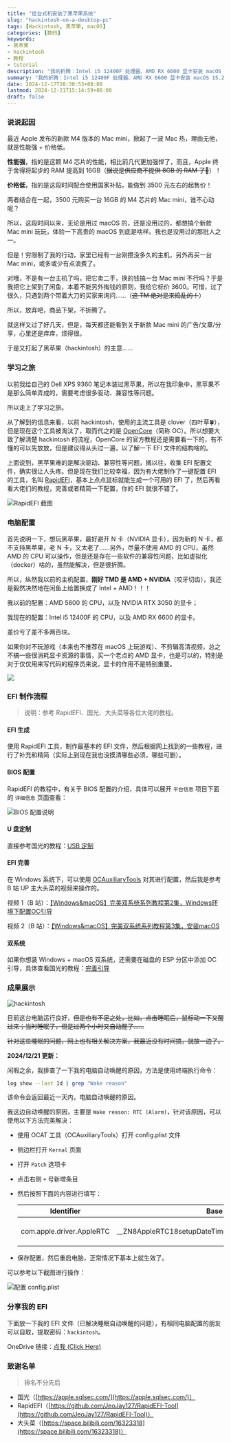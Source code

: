 ```yaml
---
title: "给台式机安装了黑苹果系统"
slug: "hackintosh-on-a-desktop-pc"
tags: [Hackintosh, 黑苹果, macOS]
categories: [数码]
keywords:
- 黑苹果
- hackintosh
- 教程
- tutorial
description: "我的折腾：Intel i5 12400F 处理器、AMD RX 6600 显卡安装 macOS 15.2 黑苹果系统（hackintosh）的过程记录。"
summary: "我的折腾：Intel i5 12400F 处理器、AMD RX 6600 显卡安装 macOS 15.2 黑苹果系统（hackintosh）的过程记录。"
date: 2024-12-17T20:30:53+08:00
lastmod: 2024-12-21T15:14:59+08:00
draft: false
---
```


### 说说起因

最近 Apple 发布的新款 M4 版本的 Mac mini，掀起了一波 Mac 热，理由无他，就是性能强 + 价格低。

**性能强**，指的是这颗 M4 芯片的性能，相比前几代更加强悍了，而且，Apple 终于舍得将起步的 RAM 提高到 16GB（~~据说是供应商不提供 8GB 的 RAM 了🤣~~）！

**价格低**，指的是这段时间配合使用国家补贴，能做到 3500 元左右的起售价！

两者结合在一起，3500 元购买一台 16GB 的 M4 芯片的 Mac mini，谁不心动呢？

所以，这段时间以来，无论是用过 macOS 的，还是没用过的，都想搞个新款 Mac mini 玩玩，体验一下高贵的 macOS 到底是啥样。我也是没用过的那批人之一。

但是！穷限制了我的行动，家里已经有一台刚攒没多久的主机，另外再买一台 Mac mini，或多或少有点浪费了。

对哦，不是有一台主机了吗，把它卖二手，换的钱搞一台 Mac mini 不行吗？于是我把它上架到了闲鱼，本着不能另外掏钱的原则，我给它标价 3600。可惜，过了很久，只遇到两个带着大刀的买家来询问......（~~这 TM 绝对是来捣乱的！~~）

所以，放弃吧，商品下架，不折腾了。

就这样又过了好几天，但是，每天都还能看到关于新款 Mac mini 的广告/文章/分享，心里还是痒痒，烦得很。

于是又打起了黑苹果（hackintosh）的主意......



### 学习之旅

以前我给自己的 Dell XPS 9360 笔记本装过黑苹果，所以在我印象中，黑苹果不是那么简单弄成的，需要考虑很多驱动、兼容性等问题。

所以走上了学习之旅。

从了解到的信息来看，以前 hackintosh，使用的主流工具是 clover（四叶草🍀），但是现在这个工具被淘汰了，取而代之的是 [OpenCore](https://dortania.github.io/OpenCore-Install-Guide/ "OpenCore 官网")（简称 OC）。所以想要大致了解清楚 hackintosh 的流程，OpenCore 的官方教程还是需要看一下的，有不懂的可以先放放，但是建议得从头过一遍，以了解一下 EFI 文件的结构啥的。

上面说到，黑苹果难的是解决驱动、兼容性等问题，搁以往，收集 EFI 配置文件，确实很让人头疼。但是现在我们比较幸福，因为有大佬制作了一键配置 EFI 的工具，名叫 [RapidEFI](https://github.com/JeoJay127/RapidEFI-Tool "RapidEFI Github")，基本上点点鼠标就能生成一个可用的 EFI 了，然后再看看大佬们的教程，完善或者精简一下配置，你的 EFI 就很不错了。

![RapidEFI 截图](https://s3.bmp.ovh/imgs/2024/12/18/41e68a0be5b80161.png)



### 电脑配置

首先说明一下，想玩黑苹果，最好避开 N 卡（NVIDIA 显卡），因为新的 N 卡，都不支持黑苹果，老 N 卡，又太老了......另外，尽量不使用 AMD 的 CPU，虽然 AMD 的 CPU 可以操作，但是还是存在一些软件的兼容性问题，比如虚拟化（docker）啥的，虽然能解决，但是很折腾。

所以，纵然我以前的主机配置，**刚好 TMD 是 AMD + NVIDIA**（咬牙切齿），我还是毅然决然地在闲鱼上给置换成了 Intel + AMD！！！

我以前的配置：AMD 5600 的 CPU，以及 NVIDIA RTX 3050 的显卡；

我现在的配置：Intel i5 12400F 的 CPU，以及 AMD RX 6600 的显卡。

差价亏了差不多两百块。

如果你对不玩游戏（本来也不推荐在 macOS 上玩游戏）、不剪辑高清视频，总之不搞一些很消耗显卡资源的事情，买一个老点的 AMD 显卡，也是可以的，特别是对于仅仅用来写代码的程序员来说，显卡的作用不是特别重要。

![](https://s3.bmp.ovh/imgs/2024/12/18/eec661a51e9fcc66.webp)



### EFI 制作流程

> 说明：参考 RapidEFI、国光、大头菜等各位大佬的教程。

#### EFI 生成

使用 RapidEFI 工具，制作最基本的 EFI 文件，然后根据网上找到的一些教程，进行了补充和精简（实际上到现在我也没摸清哪些必须，哪些可删）。

#### BIOS 配置

RapidEFI 的教程中，有关于 BIOS 配置的介绍，具体可以展开 `平台信息` 项目下面的 `详细信息` 页面查看：

![BIOS 配置说明](https://s3.bmp.ovh/imgs/2024/12/18/21d09b4c243f5c26.png)

#### U 盘定制

直接参考国光的教程：[USB 定制](https://apple.sqlsec.com/6-%E5%AE%9E%E7%94%A8%E5%A7%BF%E5%8A%BF/6-1/)

#### EFI 完善

在 Windows 系统下，可以使用 [OCAuxiliaryTools](https://github.com/ic005k/OCAuxiliaryTools "OCAT Github") 对其进行配置，然后我是参考 B 站 UP 主大头菜的视频来操作的。

视频 1（B 站）：[【Windows&macOS】完美双系统系列教程第2集，Windows环境下配置OC引导](https://www.bilibili.com/video/BV1Bi4y1S7DN)

视频 2（B 站）：[【Windows&macOS】完美双系统系列教程第3集，安装macOS](https://www.bilibili.com/video/BV14a41147Kk)

#### 双系统

如果你想装 Windows + macOS 双系统，还需要在磁盘的 ESP 分区中添加 OC 引导，具体查看国光的教程：[完善引导](https://apple.sqlsec.com/5-%E5%AE%9E%E6%88%98%E6%BC%94%E7%A4%BA/5-6/)



### 成果展示

![hackintosh](https://s3.bmp.ovh/imgs/2024/12/17/26915029b074cc22.png)

目前这台电脑运行良好，~~但是也有不足之处，比如，点击睡眠后，鼠标动一下又醒过来；当时睡眠了，但是过两个小时又自动醒了......~~

~~针对这些睡眠的问题，网上也有相关解决方案，我最近没有时间搞，就放一边了。~~

**2024/12/21 更新：**

闲暇之余，我排查了一下我的电脑自动唤醒的原因，方法是使用终端执行命令：

```bash
log show --last 1d | grep "Wake reason"
```

该命令会返回最近一天内，电脑自动唤醒的原因。

我这边自动唤醒的原因，主要是 `Wake reason: RTC (Alarm)`，针对该原因，可以使用以下方法完美解决：

- 使用 OCAT 工具（OCAuxiliaryTools）打开 config.plist 文件

- 侧边栏打开 `Kernal` 页面

- 打开 `Patch` 选项卡

- 点击右侧 `+` 号新增条目

- 然后按照下面的内容进行填写：

  | Identifier                | Base                                              | Comment                     | Count | Enabled | Replace |
  | ------------------------- | ------------------------------------------------- | --------------------------- | ----- | ------- | ------- |
  | com.apple.driver.AppleRTC | __ZN8AppleRTC18setupDateTimeAlarmEPK11RTCDateTime | Disable RTC wake scheduling | 1     | true    | C3      |

- 保存配置，然后重启电脑，正常情况下基本上就生效了。

可以参考以下截图进行操作：

![配置 config.plist](https://s3.bmp.ovh/imgs/2024/12/21/1c49c1376914b1ba.png)



### 分享我的 EFI

下面放一下我的 EFI 文件（已解决睡眠自动唤醒的问题），有相同电脑配置的朋友可以自取，提取密码：`hackintosh`。

OneDrive 链接：[点我 (Click Here)](https://1drv.ms/u/c/dd23cc4b8ead9b66/Ebn5MZnNzX1BoOzA0u-fd94BfV4gf-40UUa6OpXUUUdvsw?e=YUGEZ7)



### 致谢名单

> 排名不分先后

- 国光（[https://apple.sqlsec.com/](https://apple.sqlsec.com/)）
- RapidEFI（[https://github.com/JeoJay127/RapidEFI-Tool](https://github.com/JeoJay127/RapidEFI-Tool)）
- 大头菜（[https://space.bilibili.com/16323318](https://space.bilibili.com/16323318)）